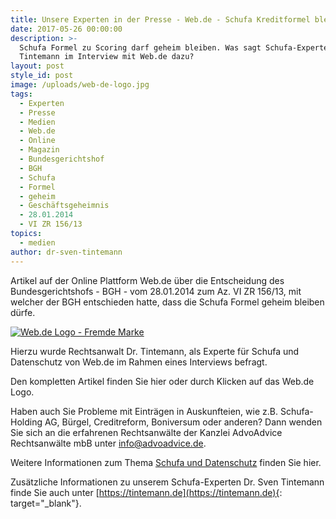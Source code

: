 ```yaml
---
title: Unsere Experten in der Presse - Web.de - Schufa Kreditformel bleibt geheim
date: 2017-05-26 00:00:00
description: >-
  Schufa Formel zu Scoring darf geheim bleiben. Was sagt Schufa-Experte Dr. Sven
  Tintemann im Interview mit Web.de dazu?
layout: post
style_id: post
image: /uploads/web-de-logo.jpg
tags:
  - Experten
  - Presse
  - Medien
  - Web.de
  - Online
  - Magazin
  - Bundesgerichtshof
  - BGH
  - Schufa
  - Formel
  - geheim
  - Geschäftsgeheimnis
  - 28.01.2014
  - VI ZR 156/13
topics:
  - medien
author: dr-sven-tintemann
---
```

Artikel auf der Online Plattform Web.de über die Entscheidung des Bundesgerichtshofs - BGH - vom 28.01.2014 zum Az. VI ZR 156/13, mit welcher der BGH entschieden hatte, dass die Schufa Formel geheim bleiben dürfe.

[![Web.de Logo - Fremde Marke](/uploads/versions/web-de-logo---x----256-243x---.jpg)](http://web.de/magazine/finanzen/wirtschaft/18560738-schufa-kreditformel-bleibt-geheim.html#.hero.Schufa:%20Hier%20blickt%20keiner%20durch.753.576)

Hierzu wurde Rechtsanwalt Dr. Tintemann, als Experte für Schufa und Datenschutz von Web.de im Rahmen eines Interviews befragt.

Den kompletten Artikel finden Sie hier oder durch Klicken auf das Web.de Logo.

Haben auch Sie Probleme mit Einträgen in Auskunfteien, wie z.B. Schufa-Holding AG, Bürgel, Creditreform, Boniversum oder anderen? Dann wenden Sie sich an die erfahrenen Rechtsanwälte der Kanzlei AdvoAdvice Rechtsanwälte mbB unter [info@advoadvice.de](mailto:info@advoadvice.de).

Weitere Informationen zum Thema [Schufa und Datenschutz](/themen/schufa-und-datenschutz/)&nbsp;finden Sie hier.&nbsp;

Zusätzliche Informationen zu unserem Schufa-Experten Dr. Sven Tintemann finde Sie auch unter [https://tintemann.de](https://tintemann.de){: target="_blank"}.